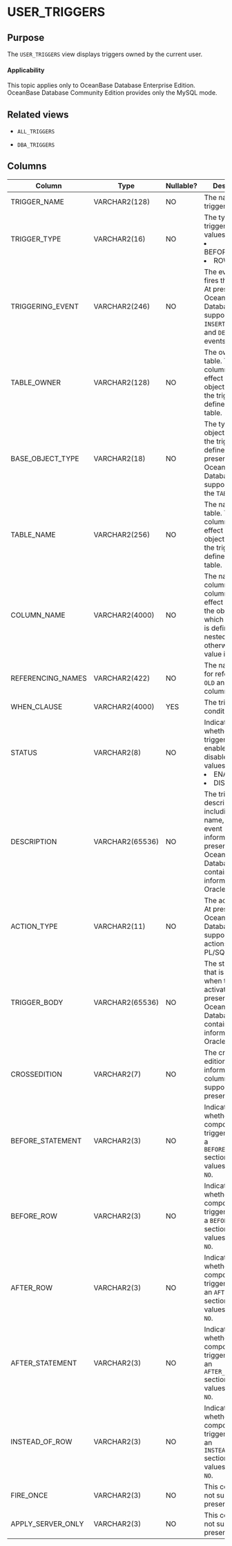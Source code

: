 USER_TRIGGERS
==================================

Purpose
-----------

The `USER_TRIGGERS` view displays triggers owned by the current user.

  <main id="notice" >
    <h4>Applicability</h4>
    <p>This topic applies only to OceanBase Database Enterprise Edition. OceanBase Database Community Edition provides only the MySQL mode. </p>
  </main>

Related views
-------------

* `ALL_TRIGGERS`

* `DBA_TRIGGERS`

Columns
-------------

| **Column** | **Type** | **Nullable?** | **Description** |
|-------------------|-----------------|----------------|------------------------------------------------------------------------------------------------------------------------------------------|
| TRIGGER_NAME | VARCHAR2(128) | NO | The name of the trigger. |
| TRIGGER_TYPE | VARCHAR2(16) | NO | The type of the trigger. Valid values: <li> BEFORE/AFTER   <li> ROW/STMT |
| TRIGGERING_EVENT | VARCHAR2(246) | NO | The event that fires the trigger. At present, OceanBase Database supports only `INSERT`, `UPDATE`, and `DELETE` events.  |
| TABLE_OWNER | VARCHAR2(128) | NO | The owner of the table. This column takes effect when the object on which the trigger is defined is a table.  |
| BASE_OBJECT_TYPE | VARCHAR2(18) | NO | The type of the object on which the trigger is defined. At present, OceanBase Database supports only the `TABLE` type.  |
| TABLE_NAME | VARCHAR2(256) | NO | The name of the table. This column takes effect when the object on which the trigger is defined is a table.  |
| COLUMN_NAME | VARCHAR2(4000) | NO | The name of the column. This column takes effect only when the object on which the trigger is defined is a nested table; otherwise, the value is `NULL`.  |
| REFERENCING_NAMES | VARCHAR2(422) | NO | The name used for referencing `OLD` and `NEW` column values.  |
| WHEN_CLAUSE | VARCHAR2(4000) | YES | The trigger condition. |
| STATUS | VARCHAR2(8) | NO | Indicates whether the trigger is enabled or disabled. Valid values: <li> ENABLE   <li> DISABLE |
| DESCRIPTION | VARCHAR2(65536) | NO | The trigger description, including the name, type, and event information. At present, OceanBase Database contains more information than Oracle.  |
| ACTION_TYPE | VARCHAR2(11) | NO | The action type. At present, OceanBase Database supports only actions in PL/SQL.  |
| TRIGGER_BODY | VARCHAR2(65536) | NO | The statement that is executed when the trigger activates. At present, OceanBase Database contains more information than Oracle.  |
| CROSSEDITION | VARCHAR2(7) | NO | The cross-edition information. This column is not supported at present. |
| BEFORE_STATEMENT | VARCHAR2(3) | NO |  Indicates whether the composite trigger contains a `BEFORE_STATEMENT` section. Valid values: `YES` and `NO`.  |
| BEFORE_ROW | VARCHAR2(3) | NO |  Indicates whether the composite trigger contains a `BEFORE_ROW` section. Valid values: `YES` and `NO`.  |
| AFTER_ROW | VARCHAR2(3) | NO |  Indicates whether the composite trigger contains an `AFTER_ROW` section. Valid values: `YES` and `NO`.  |
| AFTER_STATEMENT | VARCHAR2(3) | NO |  Indicates whether the composite trigger contains an `AFTER_STATEMENT` section. Valid values: `YES` and `NO`.  |
| INSTEAD_OF_ROW | VARCHAR2(3) | NO |  Indicates whether the composite trigger contains an `INSTEAD_OF_ROW` section. Valid values: `YES` and `NO`.  |
| FIRE_ONCE | VARCHAR2(3) | NO | This column is not supported at present. |
| APPLY_SERVER_ONLY | VARCHAR2(3) | NO | This column is not supported at present. |
